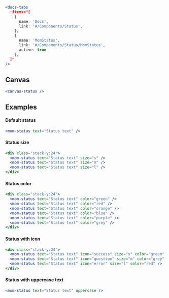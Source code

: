 ```jsx noeditor
<docs-tabs
  :items="[
    {
      name: 'Docs',
      link: '#/Components/Status',
    },
    {
      name: 'MomStatus',
      link: '#/Components/Status/MomStatus',
      active: true
    },
  ]"
/>
```

## Canvas

```jsx noeditor
<canvas-status />
```

## Examples

#### Default status

```jsx
<mom-status text="Status text" />
```

#### Status size

```jsx
<div class="stack-y:24">
  <mom-status text="Status text" size="s" />
  <mom-status text="Status text" size="m" />
  <mom-status text="Status text" size="l" />
</div>
```

#### Status color

```jsx
<div class="stack-y:24">
  <mom-status text="Status text" color="green" />
  <mom-status text="Status text" color="red" />
  <mom-status text="Status text" color="orange" />
  <mom-status text="Status text" color="blue" />
  <mom-status text="Status text" color="purple" />
  <mom-status text="Status text" color="grey" />
</div>
```

#### Status with icon

```jsx
<div class="stack-y:24">
  <mom-status text="Status text" icon="success" size="s" color="green" />
  <mom-status text="Status text" icon="question" size="m" color="grey" />
  <mom-status text="Status text" icon="error" size="l" color="red" />
</div>
```

#### Status with uppercase text

```jsx
<mom-status text="Status text" uppercase />
```
